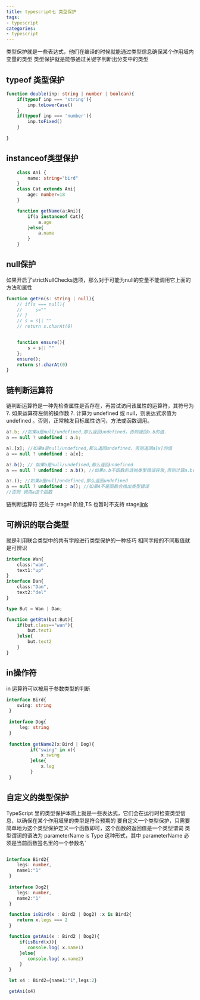 ```yaml
---
title: typescript七 类型保护
tags:
- typescript
categories:
- typescript 
---
```


类型保护就是一些表达式，他们在编译的时候就能通过类型信息确保某个作用域内变量的类型
类型保护就是能够通过关键字判断出分支中的类型

## typeof 类型保护

```ts
function double(inp: string | number | boolean){
    if(typeof inp === 'string'){
        inp.toLowerCase()
    }
    if(typeof inp === 'number'){
        inp.toFixed()
    }
   
}
```

## instanceof类型保护
```ts
    class Ani {
        name: string="bird"
    }
    class Cat extends Ani{
        age: number=18
    }

    function getName(a:Ani){
        if(a instanceof Cat){
            a.age
        }else{
            a.name
        }
    } 

```
## null保护

如果开启了strictNullChecks选项，那么对于可能为null的变量不能调用它上面的方法和属性
```ts
function getFn(s: string | null){
    // if(s === null){
    //     s=""
    // }
    // s = s|| ""
    // return s.charAt(0)


    function ensure(){
        s = s|| ""
    };
    ensure();
    return s!.charAt(0)
}

```

## 链判断运算符
链判断运算符是一种先检查属性是否存在，再尝试访问该属性的运算符，其符号为 ?.
如果运算符左侧的操作数 ?. 计算为 undefined 或 null，则表达式求值为 undefined 。否则，正常触发目标属性访问，方法或函数调用。
```ts
a?.b; //如果a是null/undefined,那么返回undefined，否则返回a.b的值.
a == null ? undefined : a.b;

a?.[x]; //如果a是null/undefined,那么返回undefined，否则返回a[x]的值
a == null ? undefined : a[x];

a?.b(); // 如果a是null/undefined,那么返回undefined
a == null ? undefined : a.b(); //如果a.b不函数的话抛类型错误异常,否则计算a.b()的结果

a?.(); //如果a是null/undefined,那么返回undefined
a == null ? undefined : a(); //如果A不是函数会抛出类型错误
//否则 调用a这个函数

```
链判断运算符 还处于 stage1 阶段,TS 也暂时不支持
stage[link](https://blog.csdn.net/kinsxkins/article/details/79987184)

## 可辨识的联合类型
就是利用联合类型中的共有字段进行类型保护的一种技巧
相同字段的不同取值就是可辨识
```ts
interface Wan{
    class:"wan",
    text1:"up"
}
interface Dan{
    class:"Dan",
    text2:"del"
}

type But = Wan | Dan;

function getBtn(but:But){
    if(but.class=="wan"){
        but.text1
    }else{
        but.text2
    }
}

```

## in操作符 
in 运算符可以被用于参数类型的判断
```ts
interface Bird{
    swing: string
 }
 
 interface Dog{
     leg: string
 }
 
 function getName2(x:Bird | Dog){
         if("swing" in x){
             x.swing
         }else{
             x.leg
         }
 }

```

## 自定义的类型保护

TypeScript 里的类型保护本质上就是一些表达式，它们会在运行时检查类型信息，以确保在某个作用域里的类型是符合预期的
要自定义一个类型保护，只需要简单地为这个类型保护定义一个函数即可，这个函数的返回值是一个类型谓词
类型谓词的语法为 parameterName is Type 这种形式，其中 parameterName 必须是当前函数签名里的一个参数名`
```ts

interface Bird2{
    legs: number,
    name1:"1"
 }
 
 interface Dog2{
    legs: number,
    name2:"1"
 }

 function isBird(x : Bird2 | Dog2) :x is Bird2{
    return x.legs === 2
 }

 function getAni(x : Bird2 | Dog2){
     if(isBird(x)){
        console.log( x.name1)
     }else{
        console.log( x.name2)
     }
 }

 let x4 : Bird2={name1:"1",legs:2}

 getAni(x4)
```